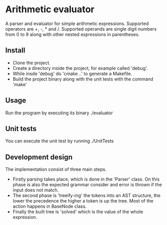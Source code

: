 
# Arithmetic evaluator

A parser and evaluator for simple arithmetic expressions. Supported operators are +, -, * and /.
Supported operands are single digit numbers from 0 to 9 along with other nested expressions in
parentheses.

## Install

* Clone the project.
* Create a directory inside the project, for example called 'debug'.
* While insde 'debug' do 'cmake ..' to generate a Makefile.
* Build the project binary along with the unit tests with the command 'make'

## Usage

Run the program by executing its binary ./evaluator

## Unit tests

You can execute the unit test by running ./UnitTests

## Development design

The implementation consist of three main steps.

* Firstly parsing takes place, which is done in the 'Parser' class. On this phase is also the expected grammar consider and error is thrown if the
input does not match.
* The second phase is 'treeify-ing' the tokens into an AST structure, the
lower the precedence the higher a token is up the tree. Most of the action happens in BaseNode class.
* Finally the built tree is 'solved' which is the value of the whole expression.
